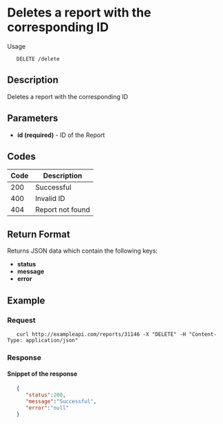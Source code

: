 # Deletes a report with the corresponding ID

Usage
```
   DELETE /delete
```
## Description
Deletes a report with the corresponding ID

## Parameters
- **id (required)** - ID of the Report

## Codes

| Code | Description |
| ---- | ---------- |
| 200  | Successful |
| 400  | Invalid ID |
| 404  | Report not found |

## Return Format
Returns JSON data which contain the following keys:
- **status**
- **message** 
- **error**

## Example

### Request
```
   curl http://exampleapi.com/reports/31146 -X "DELETE" -H "Content-Type: application/json"
```
### Response
#### Snippet of the response ####
``` json
   {
      "status":200,
      "message":"Successful",
      "error":"null"
   }
```

